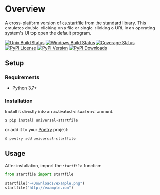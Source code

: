 # Overview

A cross-platform version of [os.startfile](https://docs.python.org/3/library/os.html#os.startfile) from the standard library. This emulates double-clicking on a file or single-clicking a URL in an operating system's UI top open the default program.

[![Unix Build Status](https://img.shields.io/github/workflow/status/jacebrowning/universal-startfile/main)](https://github.com/jacebrowning/universal-startfile/actions)
[![Windows Build Status](https://img.shields.io/appveyor/ci/jacebrowning/universal-startfile.svg?label=windows)](https://ci.appveyor.com/project/jacebrowning/universal-startfile)
[![Coverage Status](https://img.shields.io/codecov/c/gh/jacebrowning/universal-startfile)](https://codecov.io/gh/jacebrowning/universal-startfile)
[![PyPI License](https://img.shields.io/pypi/l/universal-startfile.svg)](https://pypi.org/project/universal-startfile)
[![PyPI Version](https://img.shields.io/pypi/v/universal-startfile.svg)](https://pypi.org/project/universal-startfile)
[![PyPI Downloads](https://img.shields.io/pypi/dm/universal-startfile.svg?color=orange)](https://pypistats.org/packages/universal-startfile)

## Setup

### Requirements

* Python 3.7+

### Installation

Install it directly into an activated virtual environment:

```text
$ pip install universal-startfile
```

or add it to your [Poetry](https://poetry.eustace.io/) project:

```text
$ poetry add universal-startfile
```

## Usage

After installation, import the `startfile` function:

```python
from startfile import startfile

startfile("~/Downloads/example.png")
startfile("http://example.com")
```
